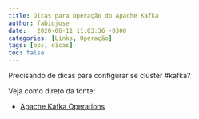 ```yaml
---
title: Dicas para Operação do Apache Kafka
author: fabiojose
date:   2020-06-11 11:03:36 -0300
categories: [Links, Operação]
tags: [ops, dicas]
toc: false
---
```

Precisando de dicas para configurar se cluster #kafka?

Veja como direto da fonte:

- [Apache Kafka Operations](https://cwiki.apache.org/confluence/display/KAFKA/Operations)
